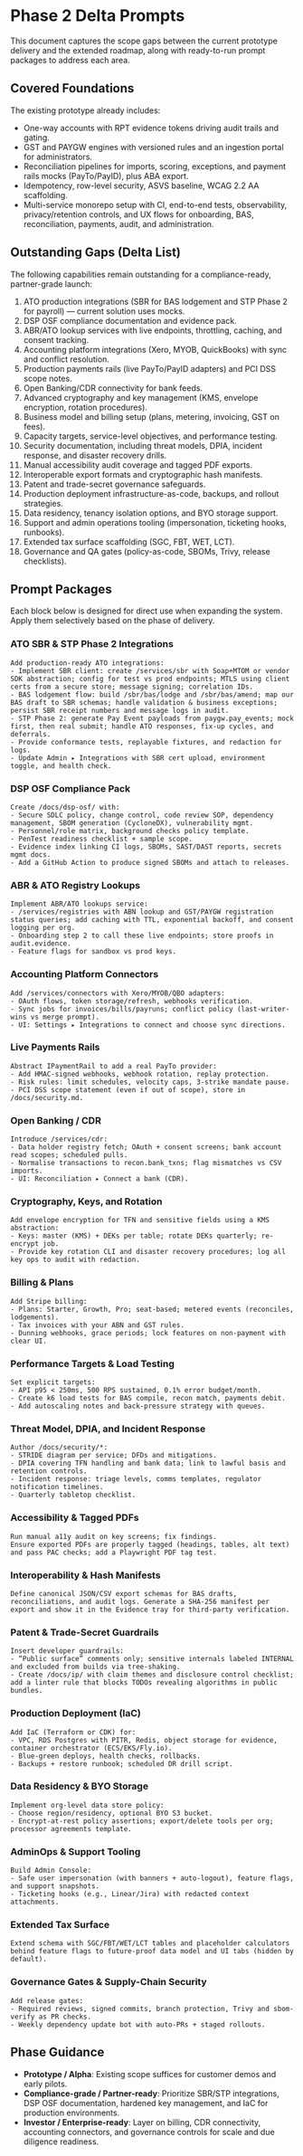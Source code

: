 # Phase 2 Delta Prompts

This document captures the scope gaps between the current prototype delivery and the extended roadmap, along with ready-to-run prompt packages to address each area.

## Covered Foundations

The existing prototype already includes:

- One-way accounts with RPT evidence tokens driving audit trails and gating.
- GST and PAYGW engines with versioned rules and an ingestion portal for administrators.
- Reconciliation pipelines for imports, scoring, exceptions, and payment rails mocks (PayTo/PayID), plus ABA export.
- Idempotency, row-level security, ASVS baseline, WCAG 2.2 AA scaffolding.
- Multi-service monorepo setup with CI, end-to-end tests, observability, privacy/retention controls, and UX flows for onboarding, BAS, reconciliation, payments, audit, and administration.

## Outstanding Gaps (Delta List)

The following capabilities remain outstanding for a compliance-ready, partner-grade launch:

1. ATO production integrations (SBR for BAS lodgement and STP Phase 2 for payroll) — current solution uses mocks.
2. DSP OSF compliance documentation and evidence pack.
3. ABR/ATO lookup services with live endpoints, throttling, caching, and consent tracking.
4. Accounting platform integrations (Xero, MYOB, QuickBooks) with sync and conflict resolution.
5. Production payments rails (live PayTo/PayID adapters) and PCI DSS scope notes.
6. Open Banking/CDR connectivity for bank feeds.
7. Advanced cryptography and key management (KMS, envelope encryption, rotation procedures).
8. Business model and billing setup (plans, metering, invoicing, GST on fees).
9. Capacity targets, service-level objectives, and performance testing.
10. Security documentation, including threat models, DPIA, incident response, and disaster recovery drills.
11. Manual accessibility audit coverage and tagged PDF exports.
12. Interoperable export formats and cryptographic hash manifests.
13. Patent and trade-secret governance safeguards.
14. Production deployment infrastructure-as-code, backups, and rollout strategies.
15. Data residency, tenancy isolation options, and BYO storage support.
16. Support and admin operations tooling (impersonation, ticketing hooks, runbooks).
17. Extended tax surface scaffolding (SGC, FBT, WET, LCT).
18. Governance and QA gates (policy-as-code, SBOMs, Trivy, release checklists).

## Prompt Packages

Each block below is designed for direct use when expanding the system. Apply them selectively based on the phase of delivery.

### ATO SBR & STP Phase 2 Integrations
```
Add production-ready ATO integrations:
- Implement SBR client: create /services/sbr with Soap+MTOM or vendor SDK abstraction; config for test vs prod endpoints; MTLS using client certs from a secure store; message signing; correlation IDs.
- BAS lodgement flow: build /sbr/bas/lodge and /sbr/bas/amend; map our BAS draft to SBR schemas; handle validation & business exceptions; persist SBR receipt numbers and message logs in audit.
- STP Phase 2: generate Pay Event payloads from paygw.pay_events; mock first, then real submit; handle ATO responses, fix-up cycles, and deferrals.
- Provide conformance tests, replayable fixtures, and redaction for logs.
- Update Admin ▸ Integrations with SBR cert upload, environment toggle, and health check.
```

### DSP OSF Compliance Pack
```
Create /docs/dsp-osf/ with:
- Secure SDLC policy, change control, code review SOP, dependency management, SBOM generation (CycloneDX), vulnerability mgmt.
- Personnel/role matrix, background checks policy template.
- PenTest readiness checklist + sample scope.
- Evidence index linking CI logs, SBOMs, SAST/DAST reports, secrets mgmt docs.
- Add a GitHub Action to produce signed SBOMs and attach to releases.
```

### ABR & ATO Registry Lookups
```
Implement ABR/ATO lookups service:
- /services/registries with ABN lookup and GST/PAYGW registration status queries; add caching with TTL, exponential backoff, and consent logging per org.
- Onboarding step 2 to call these live endpoints; store proofs in audit.evidence.
- Feature flags for sandbox vs prod keys.
```

### Accounting Platform Connectors
```
Add /services/connectors with Xero/MYOB/QBO adapters:
- OAuth flows, token storage/refresh, webhooks verification.
- Sync jobs for invoices/bills/payruns; conflict policy (last-writer-wins vs merge prompt).
- UI: Settings ▸ Integrations to connect and choose sync directions.
```

### Live Payments Rails
```
Abstract IPaymentRail to add a real PayTo provider:
- Add HMAC-signed webhooks, webhook rotation, replay protection.
- Risk rules: limit schedules, velocity caps, 3-strike mandate pause.
- PCI DSS scope statement (even if out of scope), store in /docs/security.md.
```

### Open Banking / CDR
```
Introduce /services/cdr:
- Data holder registry fetch; OAuth + consent screens; bank account read scopes; scheduled pulls.
- Normalise transactions to recon.bank_txns; flag mismatches vs CSV imports.
- UI: Reconciliation ▸ Connect a bank (CDR).
```

### Cryptography, Keys, and Rotation
```
Add envelope encryption for TFN and sensitive fields using a KMS abstraction:
- Keys: master (KMS) + DEKs per table; rotate DEKs quarterly; re-encrypt job.
- Provide key rotation CLI and disaster recovery procedures; log all key ops to audit with redaction.
```

### Billing & Plans
```
Add Stripe billing:
- Plans: Starter, Growth, Pro; seat-based; metered events (reconciles, lodgements).
- Tax invoices with your ABN and GST rules.
- Dunning webhooks, grace periods; lock features on non-payment with clear UI.
```

### Performance Targets & Load Testing
```
Set explicit targets:
- API p95 < 250ms, 500 RPS sustained, 0.1% error budget/month.
- Create k6 load tests for BAS compile, recon match, payments debit.
- Add autoscaling notes and back-pressure strategy with queues.
```

### Threat Model, DPIA, and Incident Response
```
Author /docs/security/*:
- STRIDE diagram per service; DFDs and mitigations.
- DPIA covering TFN handling and bank data; link to lawful basis and retention controls.
- Incident response: triage levels, comms templates, regulator notification timelines.
- Quarterly tabletop checklist.
```

### Accessibility & Tagged PDFs
```
Run manual a11y audit on key screens; fix findings.
Ensure exported PDFs are properly tagged (headings, tables, alt text) and pass PAC checks; add a Playwright PDF tag test.
```

### Interoperability & Hash Manifests
```
Define canonical JSON/CSV export schemas for BAS drafts, reconciliations, and audit logs. Generate a SHA-256 manifest per export and show it in the Evidence tray for third-party verification.
```

### Patent & Trade-Secret Guardrails
```
Insert developer guardrails:
- “Public surface” comments only; sensitive internals labeled INTERNAL and excluded from builds via tree-shaking.
- Create /docs/ip/ with claim themes and disclosure control checklist; add a linter rule that blocks TODOs revealing algorithms in public bundles.
```

### Production Deployment (IaC)
```
Add IaC (Terraform or CDK) for:
- VPC, RDS Postgres with PITR, Redis, object storage for evidence, container orchestrator (ECS/EKS/Fly.io).
- Blue-green deploys, health checks, rollbacks.
- Backups + restore runbook; scheduled DR drill script.
```

### Data Residency & BYO Storage
```
Implement org-level data store policy:
- Choose region/residency, optional BYO S3 bucket.
- Encrypt-at-rest policy assertions; export/delete tools per org; processor agreements template.
```

### AdminOps & Support Tooling
```
Build Admin Console:
- Safe user impersonation (with banners + auto-logout), feature flags, and support snapshots.
- Ticketing hooks (e.g., Linear/Jira) with redacted context attachments.
```

### Extended Tax Surface
```
Extend schema with SGC/FBT/WET/LCT tables and placeholder calculators behind feature flags to future-proof data model and UI tabs (hidden by default).
```

### Governance Gates & Supply-Chain Security
```
Add release gates:
- Required reviews, signed commits, branch protection, Trivy and sbom-verify as PR checks.
- Weekly dependency update bot with auto-PRs + staged rollouts.
```

## Phase Guidance

- **Prototype / Alpha**: Existing scope suffices for customer demos and early pilots.
- **Compliance-grade / Partner-ready**: Prioritize SBR/STP integrations, DSP OSF documentation, hardened key management, and IaC for production environments.
- **Investor / Enterprise-ready**: Layer on billing, CDR connectivity, accounting connectors, and governance controls for scale and due diligence readiness.

